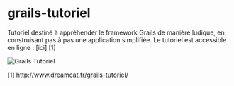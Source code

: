 grails-tutoriel
===============

Tutoriel destiné à appréhender le framework Grails de manière ludique, en construisant pas à pas une application simplifiée.
Le tutoriel est accessible en ligne : [ici] [1]

![Grails Tutoriel](http://www.dreamcat.fr/github/grails-tutoriel-index.png)

  [1] http://www.dreamcat.fr/grails-tutoriel/